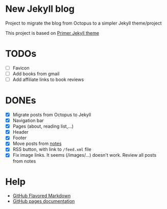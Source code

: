 # New Jekyll blog

Project to migrate the blog from Octopus to a simpler Jekyll theme/project

This project is based on [Primer Jekyll theme]

# TODOs

- [ ] Favicon
- [ ] Add books from gmail
- [ ] Add affiliate links to book reviews

# DONEs

- [x] Migrate posts from Octopus to Jekyll 
- [x] Navigation bar
- [x] Pages (about, reading list,...)
- [x] Header
- [x] Footer
- [x] Move posts from [notes]
- [x] RSS button, with link to `/feed.xml` file
- [x] Fix image links. It seems (/images/...) doesn't work. Review all posts from notes

# Help

- [GitHub Flavored Markdown]
- [GitHub pages documentation] 

[Primer Jekyll theme]: https://github.com/pages-themes/primer
[GitHub Flavored Markdown]: https://guides.github.com/features/mastering-markdown/
[GitHub pages documentation]: https://help.github.com/categories/github-pages-basics/ 
[notes]: https://github.com/rchavarria/notes
